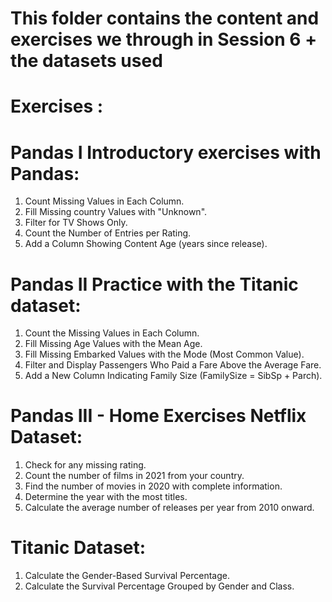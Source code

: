 # This folder contains the content and exercises we through in Session 6 + the datasets used
# Exercises :

# Pandas I Introductory exercises with Pandas:

1. Count Missing Values in Each Column.
2. Fill Missing country Values with "Unknown".
3. Filter for TV Shows Only.
4. Count the Number of Entries per Rating.
5. Add a Column Showing Content Age (years since release).

# Pandas II Practice with the Titanic dataset:

1. Count the Missing Values in Each Column.
2. Fill Missing Age Values with the Mean Age.
3. Fill Missing Embarked Values with the Mode (Most Common Value).
4. Filter and Display Passengers Who Paid a Fare Above the Average Fare.
5. Add a New Column Indicating Family Size (FamilySize = SibSp + Parch).

# Pandas III - Home Exercises Netflix Dataset:

1. Check for any missing rating.
2. Count the number of films in 2021 from your country.
3. Find the number of movies in 2020 with complete information.
4. Determine the year with the most titles.
5. Calculate the average number of releases per year from 2010 onward.

# Titanic Dataset:

1. Calculate the Gender-Based Survival Percentage.
2. Calculate the Survival Percentage Grouped by Gender and Class.
